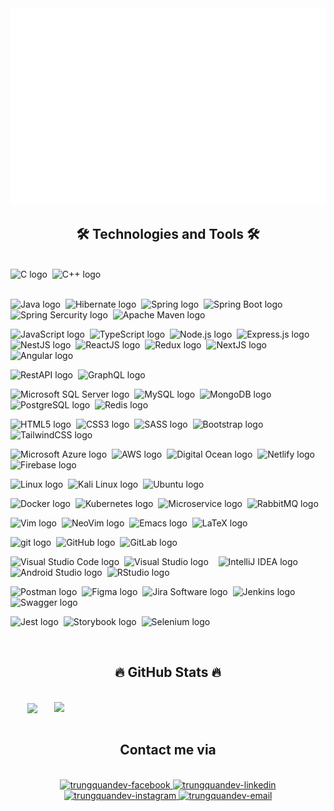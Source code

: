 
<a href="#" target="_blank">
  <img src="svg/introduction.svg" width="1200" alt="" />
</a>

<h2 align="center">🛠 Technologies and Tools 🛠</h2>
<br>
<!-- https://simpleicons.org/ -->
<span><img src="https://img.shields.io/badge/C-282C34?logo=c&logoColor=A8B9CC" alt="C logo" title="C" height="25" /></span>&nbsp;
<span><img src="https://img.shields.io/badge/C++-282C34?logo=c%2B%2B&logoColor=00599C" alt="C++ logo" title="C++" height="25" /></span>&nbsp;<br/><br/>

<span><img src="https://img.shields.io/badge/Java-282C34?logo=coffeescript&logoColor=FF7A00" alt="Java logo" title="Java" height="25" /></span>&nbsp;
<span><img src="https://img.shields.io/badge/Hibernate-282C34?logo=hibernate&logoColor=59666C" alt="Hibernate logo" title="Hibernate" height="25" /></span>&nbsp;
<span><img src="https://img.shields.io/badge/Spring-282C34?logo=spring&logoColor=6DB33F" alt="Spring logo" title="Spring" height="25" /></span>&nbsp;
<span><img src="https://img.shields.io/badge/Spring Boot-282C34?logo=springboot&logoColor=6DB33F" alt="Spring Boot logo" title="Spring Boot" height="25" /></span>&nbsp;
<span><img src="https://img.shields.io/badge/Spring Sercurity-282C34?logo=springSecurity&logoColor=6DB33F" alt="Spring Sercurity logo" title="Spring Sercurity" height="25" /></span>&nbsp;
<span><img src="https://img.shields.io/badge/Apache Maven-282C34?logo=apachemaven&logoColor=C71A36" alt="Apache Maven logo" title="Apache Maven" height="25" /></span>&nbsp;<br/>

<span><img src="https://img.shields.io/badge/JavaScript-282C34?logo=javascript&logoColor=F7DF1E" alt="JavaScript logo" title="JavaScript" height="25" /></span>&nbsp;
<span><img src="https://img.shields.io/badge/TypeScript-282C34?logo=typescript&logoColor=3178C6" alt="TypeScript logo" title="TypeScript" height="25" /></span>&nbsp;
<span><img src="https://img.shields.io/badge/Node.js-282C34?logo=node.js&logoColor=00F200" alt="Node.js logo" title="Node.js" height="25" /></span>&nbsp;
<span><img src="https://img.shields.io/badge/Express-282C34?logo=express&logoColor=FFFFFF" alt="Express.js logo" title="Express.js" height="25" /></span>&nbsp;
<span><img src="https://img.shields.io/badge/NestJS-282C34?logo=NestJS&logoColor=E0234E" alt="NestJS logo" title="NestJS" height="25" /></span>&nbsp;
<span><img src="https://img.shields.io/badge/ReactJS-282C34?logo=react&logoColor=61DAFB" alt="ReactJS logo" title="ReactJS" height="25" /></span>&nbsp;
<span><img src="https://img.shields.io/badge/Redux-282C34?logo=redux&logoColor=764ABC" alt="Redux logo" title="Redux" height="25" /></span>&nbsp;
<span><img src="https://img.shields.io/badge/NextJS-282C34?logo=next.js&logoColor=000000" alt="NextJS logo" title="NextJS" height="25" /></span>&nbsp;
<span><img src="https://img.shields.io/badge/Angular-282C34?logo=Angular&logoColor=DD0031" alt="Angular logo" title="Angular" height="25" /></span>&nbsp;
<!--<span><img src="https://img.shields.io/badge/VueJS-282C34?logo=vue.js&logoColor=4FC08D" alt="VueJS logo" title="VueJS" height="25" /></span>&nbsp;-->
<span><img src="https://img.shields.io/badge/RestAPI-282C34?logo=fastapi&logoColor=13AFF0" alt="RestAPI logo" title="RestAPI" height="25" /></span>&nbsp;
<span><img src="https://img.shields.io/badge/GraphQL-282C34?logo=graphQL&logoColor=E10098" alt="GraphQL logo" title="GraphQL" height="25" /></span>&nbsp;<br/>
<!--
<span><img src="https://img.shields.io/badge/Python-282C34?logo=python&logoColor=3776AB" alt="Python logo" title="Python" height="25" /></span>&nbsp;
<span><img src="https://img.shields.io/badge/Jupyter-282C34?logo=Jupyter&logoColor=F37626" alt="Jupyter logo" title="Jupyter" height="25" /></span>&nbsp;
<span><img src="https://img.shields.io/badge/Go-282C34?logo=go&logoColor=00ADD8" alt="Go logo" title="Go" height="25" /></span>&nbsp;
<span><img src="https://img.shields.io/badge/R-282C34?logo=r&logoColor=276DC3" alt="R logo" title="R" height="25" /></span>&nbsp;

<span><img src="https://img.shields.io/badge/Dart-282C34?logo=dart&logoColor=0175C2" alt="Dart logo" title="Dart" height="25" /></span>&nbsp;
<span><img src="https://img.shields.io/badge/Flutter-282C34?logo=Flutter&logoColor=02569B" alt="Flutter logo" title="Flutter" height="25" /></span>&nbsp;
-->
<span><img src="https://img.shields.io/badge/Microsoft SQL Server-282C34?logo=microsoftsqlserver&logoColor=CC2927" alt="Microsoft SQL Server logo" title="Microsoft SQL Server" height="25" /></span>&nbsp;
<span><img src="https://img.shields.io/badge/MySQL-282C34?logo=mysql&logoColor=4479A1" alt="MySQL logo" title="MySQL" height="25" /></span>&nbsp;
<span><img src="https://img.shields.io/badge/MongoDB-282C34?logo=mongodb&logoColor=47A248" alt="MongoDB logo" title="MongoDB" height="25" /></span>&nbsp;
<span><img src="https://img.shields.io/badge/PostgreSQL-282C34?logo=postgreSQL&logoColor=4169E1" alt="PostgreSQL logo" title="PostgreSQL" height="25" /></span>&nbsp;
<span><img src="https://img.shields.io/badge/Redis-282C34?logo=redis&logoColor=DC382D" alt="Redis logo" title="Redis" height="25" /></span>&nbsp;

<span><img src="https://img.shields.io/badge/HTML5-282C34?logo=html5&logoColor=E34F26" alt="HTML5 logo" title="HTML5" height="25" /></span>&nbsp;
<span><img src="https://img.shields.io/badge/CSS3-282C34?logo=css3&logoColor=1572B6" alt="CSS3 logo" title="CSS3" height="25" /></span>&nbsp;
<span><img src="https://img.shields.io/badge/Sass-282C34?logo=sass&logoColor=CC6699" alt="SASS logo" title="SASS" height="25" /></span>&nbsp;
<span><img src="https://img.shields.io/badge/Bootstrap-282C34?logo=bootstrap&logoColor=7952B3" alt="Bootstrap logo" title="Bootstrap" height="25" /></span>&nbsp;
<span><img src="https://img.shields.io/badge/Tailwind%20CSS-282C34?logo=tailwind-css&logoColor=38B2AC" alt="TailwindCSS logo" title="TailwindCSS" height="25" /></span>&nbsp;

<span><img src="https://img.shields.io/badge/Microsoft Azure-282C34?logo=microsoftazure&logoColor=0078D4" alt="Microsoft Azure logo" title="Microsoft Azure" height="25" /></span>&nbsp;
<span><img src="https://img.shields.io/badge/AWS-282C34?logo=amazonaws&logoColor=FF9900" alt="AWS logo" title="AWS" height="25" /></span>&nbsp;
<span><img src="https://img.shields.io/badge/Digital Ocean-282C34?logo=digitalocean&logoColor=0080FF" alt="Digital Ocean logo" title="Digital Ocean" height="25" /></span>&nbsp;
<span><img src="https://img.shields.io/badge/Netlify-282C34?logo=netlify&logoColor=00C7B7" alt="Netlify logo" title="Netlify" height="25" /></span>&nbsp;
<span><img src="https://img.shields.io/badge/Firebase-282C34?logo=firebase&logoColor=FFCA28" alt="Firebase logo" title="Firebase" height="25" /></span>&nbsp;

<span><img src="https://img.shields.io/badge/Linux-282C34?logo=linux&logoColor=FCC624" alt="Linux logo" title="Linux" height="25" /></span>&nbsp;
<span><img src="https://img.shields.io/badge/Kali Linux-282C34?logo=kalilinux&logoColor=557C94" alt="Kali Linux logo" title="Kali Linux" height="25" /></span>&nbsp;
<span><img src="https://img.shields.io/badge/Ubuntu-282C34?logo=Ubuntu&logoColor=E95420" alt="Ubuntu logo" title="Ubuntu" height="25" /></span>&nbsp;

<span><img src="https://img.shields.io/badge/Docker-282C34?logo=docker&logoColor=2496ED" alt="Docker logo" title="Docker" height="25" /></span>&nbsp;
<span><img src="https://img.shields.io/badge/Kubernetes-282C34?logo=kubernetes&logoColor=326CE5" alt="Kubernetes logo" title="Kubernetes" height="25" /></span>&nbsp;
<span><img src="https://img.shields.io/badge/Microservice-282C34?logo=amazonecs&logoColor=#DC382D" alt="Microservice logo" title="Microservice" height="25" /></span>&nbsp;
<span><img src="https://img.shields.io/badge/RabbitMQ-282C34?logo=rabbitMQ&logoColor=FF6600" alt="RabbitMQ logo" title="RabbitMQ" height="25" /></span>&nbsp;

<span><img src="https://img.shields.io/badge/Vim-282C34?logo=vim&logoColor=019733" alt="Vim logo" title="Vim" height="25" /></span>&nbsp;
<span><img src="https://img.shields.io/badge/NeoVim-282C34?logo=neovim&logoColor=#57A143" alt="NeoVim logo" title="NeoVim" height="25" /></span>&nbsp;
<span><img src="https://img.shields.io/badge/Emacs-282C34?logo=gnuemacs&logoColor=F05032" alt="Emacs logo" title="Emacs" height="25" /></span>&nbsp;
<span><img src="https://img.shields.io/badge/LaTeX-282C34?logo=latex&logoColor=008080" alt="LaTeX logo" title="LaTeX" height="25" /></span>&nbsp;

<span><img src="https://img.shields.io/badge/Git-282C34?logo=git&logoColor=F05032" alt="git logo" title="git" height="25" /></span>&nbsp;
<span><img src="https://img.shields.io/badge/GitHub-282C34?logo=github&logoColor=181717" alt="GitHub logo" title="GitHub" height="25" /></span>&nbsp;
<span><img src="https://img.shields.io/badge/GitLab-282C34?logo=gitlab&logoColor=FC6D26" alt="GitLab logo" title="GitLab" height="25" /></span>&nbsp;

<span><img src="https://img.shields.io/badge/Visual Studio Code-282C34?logo=visual-studio-code&logoColor=007ACC" alt="Visual Studio Code logo" title="Visual Studio Code" height="25" /></span>&nbsp;
<span><img src="https://img.shields.io/badge/Visual Studio-282C34?logo=visualstudio&logoColor=5C2D91" alt="Visual Studio logo" title="Visual Studio" height="25" /></span>&nbsp;
</span>&nbsp;
<span><img src="https://img.shields.io/badge/IntelliJ IDEA-282C34?logo=intelliJIDEA&logoColor=4B32C3" alt="IntelliJ IDEA logo" title="IntelliJ IDEA" height="25" /></span>&nbsp;
<span><img src="https://img.shields.io/badge/Android Studio-282C34?logo=androidstudio&logoColor=#3DDC84" alt="Android Studio logo" title="Android Studio" height="25" /></span>&nbsp;
<span><img src="https://img.shields.io/badge/RStudio-282C34?logo=rstudio&logoColor=75AADB" alt="RStudio logo" title="RStudio" height="25" /></span>&nbsp;<br/>

<span><img src="https://img.shields.io/badge/Postman-282C34?logo=postman&logoColor=FF6C37" alt="Postman logo" title="Postman" height="25" /></span>&nbsp;
<span><img src="https://img.shields.io/badge/Figma-282C34?logo=Figma&logoColor=F24E1E" alt="Figma logo" title="Figma" height="25" /></span>&nbsp;
<span><img src="https://img.shields.io/badge/Jira Software-282C34?logo=jirasoftware&logoColor=0052CC" alt="Jira Software logo" title="Jira Software" height="25" /></span>&nbsp;
<span><img src="https://img.shields.io/badge/Jenkins-282C34?logo=jenkins&logoColor=D24939" alt="Jenkins logo" title="Jenkins" height="25" /></span>&nbsp;
<span><img src="https://img.shields.io/badge/Swagger-282C34?logo=swagger&logoColor=85EA2D" alt="Swagger logo" title="Swagger" height="25" /></span>&nbsp;<br/>

<span><img src="https://img.shields.io/badge/Jest-282C34?logo=jest&logoColor=C21325" alt="Jest logo" title="Jest" height="25" /></span>&nbsp;
<span><img src="https://img.shields.io/badge/Storybook-282C34?logo=storybook&logoColor=FF4785" alt="Storybook logo" title="Storybook" height="25" /></span>&nbsp;
<span><img src="https://img.shields.io/badge/Selenium-282C34?logo=selenium&logoColor=43B02A" alt="Selenium logo" title="Selenium" height="25" /></span>&nbsp;

<br>
<h2 align="center">🔥 GitHub Stats 🔥</h2>
<!-- https://github.com/anuraghazra/github-readme-stats -->
<br>
<div align=center>
  <a href="#" title="pdcthanh112.dev">
    <img width="315" align="center" src="https://github-readme-stats.vercel.app/api/top-langs/?username=pdcthanh112&hide=c%23,powershell,Mathematica,Ruby,Objective-C,Objective-C%2b%2b,Cuda&title_color=61dafb&text_color=ffffff&icon_color=61dafb&bg_color=20232a&langs_count=8&layout=compact&border_color=61dafb&hide_border=true" />
  </a>
  <a href="#" title="pdcthanh112.dev">
    <img align="right" width="434" src="https://github-readme-stats.vercel.app/api?username=pdcthanh112&show_icons=true&theme=react&border_color=61dafb&hide_border=true" />
  </a>
</div>

<br>
<h2 align="center">Contact me via</h2>
<br>
<!-- https://icons8.com -->
<div align="center">

  <a href="https://www.facebook.com/pdcthanh112/" target="blank">
    <img src="https://img.icons8.com/bubbles/100/000000/facebook-new.png" alt="trungquandev-facebook" />
  </a>

  <a href="https://www.linkedin.com/in/pdcthanh112dev/" target="blank">
    <img src="https://img.icons8.com/bubbles/100/000000/linkedin.png" alt="trungquandev-linkedin" />
  </a>
  <a href="https://www.instagram.com/pdcthanh20_/" target="blank">
    <img src="https://img.icons8.com/bubbles/100/000000/instagram.png" alt="trungquandev-instagram" />
  </a>
  <a href="mailto:pdcthanh112.dev@gmail.com" target="top">
    <img src="https://img.icons8.com/bubbles/100/000000/apple-mail.png" alt="trungquandev-email" />
  </a>
</div>








